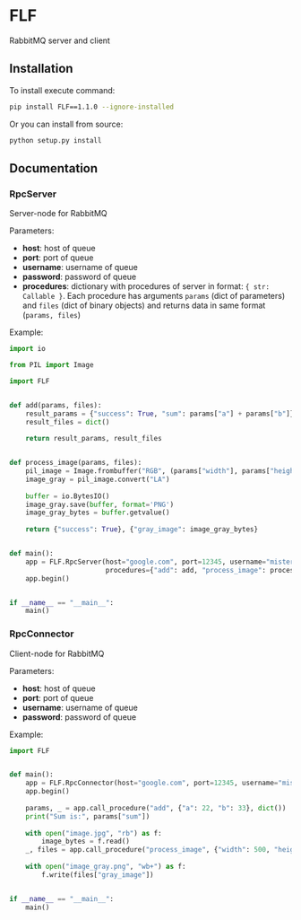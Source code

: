 # FLF

RabbitMQ server and client

## Installation

To install execute command:

```bash
pip install FLF==1.1.0 --ignore-installed
```

Or you can install from source:

```bash
python setup.py install
````

## Documentation

### RpcServer

Server-node for RabbitMQ

Parameters:

* **host**: host of queue
* **port**: port of queue
* **username**: username of queue
* **password**: password of queue
* **procedures**: dictionary with procedures of server in format: `{ str: Callable }`. Each procedure has arguments `params` (dict of parameters) and `files` (dict of binary objects) and returns data in same format (`params, files`)

Example:

```python
import io

from PIL import Image

import FLF


def add(params, files):
    result_params = {"success": True, "sum": params["a"] + params["b"]}
    result_files = dict()
    
    return result_params, result_files


def process_image(params, files):
    pil_image = Image.frombuffer("RGB", (params["width"], params["height"]), files["image"])
    image_gray = pil_image.convert("LA")
    
    buffer = io.BytesIO()
    image_gray.save(buffer, format='PNG')
    image_gray_bytes = buffer.getvalue()
    
    return {"success": True}, {"gray_image": image_gray_bytes}


def main():
    app = FLF.RpcServer(host="google.com", port=12345, username="mister.robot", password="ecorp.zuck",
                        procedures={"add": add, "process_image": process_image})
    app.begin()


if __name__ == "__main__":
    main()

```

### RpcConnector

Client-node for RabbitMQ

Parameters:

* **host**: host of queue
* **port**: port of queue
* **username**: username of queue
* **password**: password of queue

Example:

```python
import FLF


def main():
    app = FLF.RpcConnector(host="google.com", port=12345, username="mister.robot", password="ecorp.zuck")
    app.begin()
    
    params, _ = app.call_procedure("add", {"a": 22, "b": 33}, dict())
    print("Sum is:", params["sum"])
    
    with open("image.jpg", "rb") as f:
        image_bytes = f.read()
    _, files = app.call_procedure("process_image", {"width": 500, "height": 500}, {"image": image_bytes})
    
    with open("image_gray.png", "wb+") as f:
        f.write(files["gray_image"])


if __name__ == "__main__":
    main()

```
